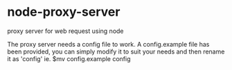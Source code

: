 node-proxy-server
=================

proxy server for web request using node

The proxy server needs a config file to work. A config.example file has been provided, you can simply modify it to suit your needs and then rename it as 'config' ie. $mv config.example config
